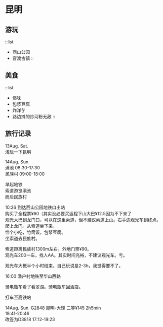 # 昆明

## 游玩

::list

- 西山公园
- 官渡古镇
::

## 美食

::list

- 傣味
- 包浆豆腐
- 炸洋芋
- 路边摊的炒河粉无敌
::

## 旅行记录

13Aug. Sat.  
浅玩一下昆明

14Aug. Sun.  
滇池 08:30-17:30  
民族村 09:00-18:00

早起地铁  
索道游览滇池  
而后民族村  

10:26 到达西山公园地铁口出站  
购买了全程票¥90（其实没必要买返程下山大巴¥12.5因为不下来了  
观光大巴到龙门口，可以在这里索道，但不建议索道上山。右手边观光车到终点。  
爬上龙门。从索道坐下来。  
恰个小吃，竹筒饭，包浆豆腐。  
坐索道去民族村。  

索道距离民族村1300m左右。外地门票¥90。  
观光车200一车，找人AA。其实时间充裕，不建议观光车。亏。  

观光车大概半个小时结束。自己玩说是2-3h，我觉得要不了。  

16:00 渔户村地铁至华山西路  

骑电瓶车看了看翠湖。骑电瓶车回酒店。  

打车至高铁站  

14Aug. Sun. G2848 昆明-大理 二等¥145 2h5min  
18:41-20:46  
改签为D3818 17:12-19:23  
